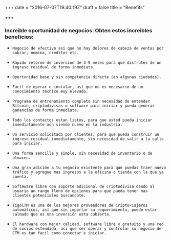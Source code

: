 +++
date = "2016-07-07T19:40:19Z"
draft = false
title = "Benefits"

+++
###   Increible oportunidad de negocios. Obten estos increibles beneficios:

*     Negocio de efectivo así que no hay dolores de cabeza de ventas por cobrar, nomina, creditos etc.
*     Rápido retorno de inversión de 3-9 meses para que disfrutes de un ingreso residual de forma inmediata.
*     Oportunidad base y sin competencia directa (en algunas ciudades).
*     Fácil de operar e instalar, así que no es necesario de un conocimiento técnico muy elevado.
*     Programa de entrenamiento completo sin necesidad de entender Bitcoin, criptodivisas o software para iniciar y pueda generar ganancias de forma inmediata.
*     Todo los contactos estan listos, para que usted pueda iniciar inmediatamente aún siendo nuevo en la industria.
*     Un servicio solicitado por clientes, para que pueda construir un ingreso residual inmediatamente, sin necesidad de salir a la calle para iniciar.
*     Una forma sencilla y simple, sin necesidad de inventario o de almacen.
*     Una gran adición a tu negocio existente para que puedas traer nuevo tráfico y agregue mas ingresos a la oficina o tienda con la que ya cuenta.
*     Softeware libre con soporte adicional de criptodivisa dando al usuario un rango lleno de opciones para que pueda tener mas clientes potenciales buscandote.
*     TigoCTM es una de los mejores proveedores de Cripto-Cajeros automáticos, así que sin importar su requerimiento, puede estar calmado que es una inversión esta cubierta.
*     El hardware con mejor calidad, software libre y gratuito y una red de socios extendida, asi que ser operar y controlar su negocio de CTM es tan facil como conectar e iniciar.

